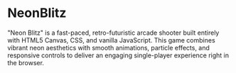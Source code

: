 # NeonBlitz
"Neon Blitz" is a fast-paced, retro-futuristic arcade shooter built entirely with HTML5 Canvas, CSS, and vanilla JavaScript. This game combines vibrant neon aesthetics with smooth animations, particle effects, and responsive controls to deliver an engaging single-player experience right in the browser.

